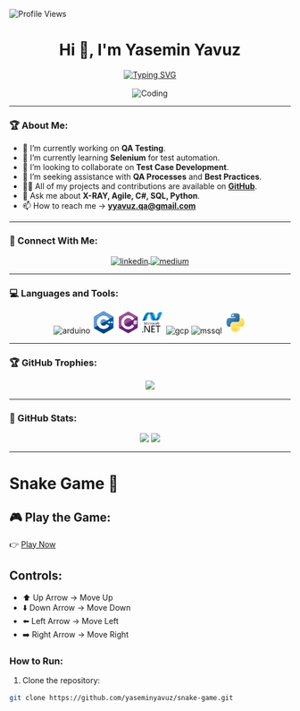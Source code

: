 ![Profile Views](https://komarev.com/ghpvc/?username=yaseminyavuz&color=blue)

<h1 align="center">Hi 👋, I'm Yasemin Yavuz</h1>

<div align="center">
 <a href="https://github.com/yaseminyavuz">
  <img src="https://readme-typing-svg.demolab.com?font=Fira+Code&size=28&duration=3000&pause=500&center=true&vCenter=true&width=435&lines=%e2%9c%a8+YASEMIN+YAVUZ+%e2%9c%a8;%f0%9f%93%9a+QA+TESTER+%f0%9f%92%bb;Welcome+To+My+Profile+%f0%9f%91%80" alt="Typing SVG" />
 </a>
</div>

<p align="center">
   <img src="https://github.com/yaseminyavuz/yaseminyavuz/blob/main/img/EatSleepCodeRepeat.gif" alt="Coding" width="250" height="250" align="center"/>
</p>

---

### 🏆 About Me:
- 🔭 I’m currently working on **QA Testing**.  
- 🌱 I’m currently learning **Selenium** for test automation.  
- 👯 I’m looking to collaborate on **Test Case Development**.  
- 🤝 I’m seeking assistance with **QA Processes** and **Best Practices**.  
- 👩‍💻 All of my projects and contributions are available on [**GitHub**](https://github.com/yaseminyavuz).  
- 💬 Ask me about **X-RAY, Agile, C#, SQL, Python**.  
- 📫 How to reach me → **yyavuz.qa@gmail.com**  

---

### 📲 Connect With Me:
<p align="center">
  <a href="https://www.linkedin.com/in/yasemin-yavuz-77a39a17b/" target="blank">
    <img align="center" src="https://img.icons8.com/color/48/000000/linkedin.png" alt="linkedin"/>
  </a>
  <a href="https://medium.com/@yaseminyavuz0092" target="blank">
    <img align="center" src="https://img.icons8.com/ios-filled/48/000000/medium-monogram.png" alt="medium"/>
  </a>

</p>

---

### 💻 Languages and Tools:
<p align="center">
    <img src="https://cdn.worldvectorlogo.com/logos/arduino-1.svg" alt="arduino" width="40" height="40"/>
    <img src="https://raw.githubusercontent.com/devicons/devicon/master/icons/cplusplus/cplusplus-original.svg" alt="cplusplus" width="40" height="40"/>
    <img src="https://raw.githubusercontent.com/devicons/devicon/master/icons/csharp/csharp-original.svg" alt="csharp" width="40" height="40"/>
    <img src="https://raw.githubusercontent.com/devicons/devicon/master/icons/dot-net/dot-net-original-wordmark.svg" alt="dotnet" width="40" height="40"/>
    <img src="https://www.vectorlogo.zone/logos/google_cloud/google_cloud-icon.svg" alt="gcp" width="40" height="40"/>
    <img src="https://www.svgrepo.com/show/303229/microsoft-sql-server-logo.svg" alt="mssql" width="40" height="40"/>
    <img src="https://raw.githubusercontent.com/devicons/devicon/master/icons/python/python-original.svg" alt="python" width="40" height="40"/>
</p>

---

### 🏆 GitHub Trophies:
<p align="center">
    <img src="https://github-profile-trophy.vercel.app/?username=yaseminyavuz&theme=dracula&no-frame=false&no-bg=false&margin-w=4"/>
</p>

---



### 🚀 GitHub Stats:
<p align="center">
  <img height="180em" src="https://github-readme-stats.vercel.app/api?username=yaseminyavuz&show_icons=true&hide_border=true&count_private=true&theme=dark" />
  <img height="180em" src="https://github-readme-stats.vercel.app/api/top-langs/?username=yaseminyavuz&layout=compact&langs_count=8&hide_border=true&theme=dark"/>
</p>

---

# Snake Game 🐍


## 🎮 Play the Game:
👉 [Play Now](https://yaseminyavuz.github.io/snake-game)



## Controls:
- ⬆️ Up Arrow → Move Up  
- ⬇️ Down Arrow → Move Down  
- ⬅️ Left Arrow → Move Left  
- ➡️ Right Arrow → Move Right  

### How to Run:
1. Clone the repository:
```bash
git clone https://github.com/yaseminyavuz/snake-game.git













